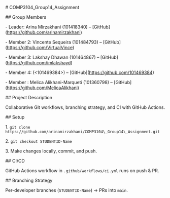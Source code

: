 \# COMP3104\_Group14\_Assignment



\## Group Members

\- Leader: Arina Mirzakhani (101418340) – \[GitHub](https://github.com/arinamirzakhani)

\- Member 2: Vincente Sequeira (101484793) – \[GitHub](https://github.com/VirtualVince)

\- Member 3: Lakshay Dhawan (101464867) – \[GitHub](https://github.com/imlakshayd)

\- Member 4: <Sofiia Beliak> (<101469384>) – \[GitHub](https://github.com/101469384)

\- Member : Melica Alikhani-Marqueti (101360798) – \[GitHub](https://github.com/MelicaAlikhani)



\## Project Description

Collaborative Git workflows, branching strategy, and CI with GitHub Actions.



\## Setup

1\. `git clone https://github.com/arinamirzakhani/COMP3104\_Group14\_Assignment.git`

2\. `git checkout STUDENTID-Name`

3\. Make changes locally, commit, and push.



\## CI/CD

GitHub Actions workflow in `.github/workflows/ci.yml` runs on push \& PR.



\## Branching Strategy

Per-developer branches (`STUDENTID-Name`) → PRs into `main`.



